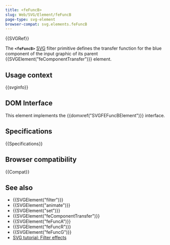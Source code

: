 ```yaml
---
title: <feFuncB>
slug: Web/SVG/Element/feFuncB
page-type: svg-element
browser-compat: svg.elements.feFuncB
---
```


{{SVGRef}}

The **`<feFuncB>`** [SVG](/en-US/docs/Web/SVG) filter primitive defines the transfer function for the blue component of the input graphic of its parent {{SVGElement("feComponentTransfer")}} element.

## Usage context

{{svginfo}}

## DOM Interface

This element implements the {{domxref("SVGFEFuncBElement")}} interface.

## Specifications

{{Specifications}}

## Browser compatibility

{{Compat}}

## See also

- {{SVGElement("filter")}}
- {{SVGElement("animate")}}
- {{SVGElement("set")}}
- {{SVGElement("feComponentTransfer")}}
- {{SVGElement("feFuncA")}}
- {{SVGElement("feFuncR")}}
- {{SVGElement("feFuncG")}}
- [SVG tutorial: Filter effects](/en-US/docs/Web/SVG/Tutorial/Filter_effects)
